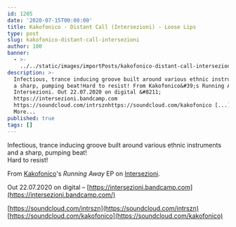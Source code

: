 ```yaml
---
id: 1205
date: '2020-07-15T00:00:00'
title: Kakofonico - Distant Call (Intersezioni) - Loose Lips
type: post
slug: kakofonico-distant-call-intersezioni
author: 100
banner:
  - >-
    ../../static/images/importPosts/kakofonico-distant-call-intersezioni/image1205.jpeg
description: >-
  Infectious, trance inducing groove built around various ethnic instruments and
  a sharp, pumping beat!Hard to resist! From Kakofonico&#39;s Running Away EP on
  Intersezioni. Out 22.07.2020 on digital &#8211;
  https://intersezioni.bandcamp.com
  https://soundcloud.com/intrsznhttps://soundcloud.com/kakofonico [...]Read
  More...
published: true
tags: []
---
```

Infectious, trance inducing groove built around various ethnic instruments and a sharp, pumping beat!  
Hard to resist!

From [Kakofonico](https://www.residentadvisor.net/dj/kakofonico)'s _Running Away_ EP on [Intersezioni](https://intersezioni.bandcamp.com/).

Out 22.07.2020 on digital – [](https://intersezioni.bandcamp.com/)[https://intersezioni.bandcamp.com](https://intersezioni.bandcamp.com/)

[](https://soundcloud.com/intrszn)[https://soundcloud.com/intrszn](https://soundcloud.com/intrszn)  
[](https://soundcloud.com/kakofonico)[https://soundcloud.com/kakofonico](https://soundcloud.com/kakofonico)